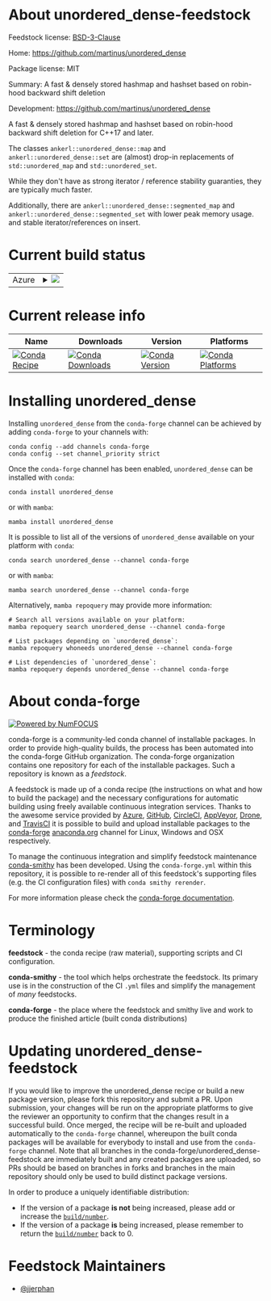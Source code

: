 About unordered_dense-feedstock
===============================

Feedstock license: [BSD-3-Clause](https://github.com/conda-forge/unordered_dense-feedstock/blob/main/LICENSE.txt)

Home: https://github.com/martinus/unordered_dense

Package license: MIT

Summary: A fast & densely stored hashmap and hashset based on robin-hood backward shift deletion

Development: https://github.com/martinus/unordered_dense

A fast & densely stored hashmap and hashset based on robin-hood backward shift deletion for C++17 and later.

The classes `ankerl::unordered_dense::map` and `ankerl::unordered_dense::set` are (almost) drop-in replacements
of `std::unordered_map` and `std::unordered_set`.

While they don't have as strong iterator / reference stability guaranties, they are typically much faster.

Additionally, there are `ankerl::unordered_dense::segmented_map` and `ankerl::unordered_dense::segmented_set`
with lower peak memory usage. and stable iterator/references on insert.


Current build status
====================


<table>
    
  <tr>
    <td>Azure</td>
    <td>
      <details>
        <summary>
          <a href="https://dev.azure.com/conda-forge/feedstock-builds/_build/latest?definitionId=21768&branchName=main">
            <img src="https://dev.azure.com/conda-forge/feedstock-builds/_apis/build/status/unordered_dense-feedstock?branchName=main">
          </a>
        </summary>
        <table>
          <thead><tr><th>Variant</th><th>Status</th></tr></thead>
          <tbody><tr>
              <td>linux_64</td>
              <td>
                <a href="https://dev.azure.com/conda-forge/feedstock-builds/_build/latest?definitionId=21768&branchName=main">
                  <img src="https://dev.azure.com/conda-forge/feedstock-builds/_apis/build/status/unordered_dense-feedstock?branchName=main&jobName=linux&configuration=linux%20linux_64_" alt="variant">
                </a>
              </td>
            </tr><tr>
              <td>osx_64</td>
              <td>
                <a href="https://dev.azure.com/conda-forge/feedstock-builds/_build/latest?definitionId=21768&branchName=main">
                  <img src="https://dev.azure.com/conda-forge/feedstock-builds/_apis/build/status/unordered_dense-feedstock?branchName=main&jobName=osx&configuration=osx%20osx_64_" alt="variant">
                </a>
              </td>
            </tr><tr>
              <td>win_64</td>
              <td>
                <a href="https://dev.azure.com/conda-forge/feedstock-builds/_build/latest?definitionId=21768&branchName=main">
                  <img src="https://dev.azure.com/conda-forge/feedstock-builds/_apis/build/status/unordered_dense-feedstock?branchName=main&jobName=win&configuration=win%20win_64_" alt="variant">
                </a>
              </td>
            </tr>
          </tbody>
        </table>
      </details>
    </td>
  </tr>
</table>

Current release info
====================

| Name | Downloads | Version | Platforms |
| --- | --- | --- | --- |
| [![Conda Recipe](https://img.shields.io/badge/recipe-unordered_dense-green.svg)](https://anaconda.org/conda-forge/unordered_dense) | [![Conda Downloads](https://img.shields.io/conda/dn/conda-forge/unordered_dense.svg)](https://anaconda.org/conda-forge/unordered_dense) | [![Conda Version](https://img.shields.io/conda/vn/conda-forge/unordered_dense.svg)](https://anaconda.org/conda-forge/unordered_dense) | [![Conda Platforms](https://img.shields.io/conda/pn/conda-forge/unordered_dense.svg)](https://anaconda.org/conda-forge/unordered_dense) |

Installing unordered_dense
==========================

Installing `unordered_dense` from the `conda-forge` channel can be achieved by adding `conda-forge` to your channels with:

```
conda config --add channels conda-forge
conda config --set channel_priority strict
```

Once the `conda-forge` channel has been enabled, `unordered_dense` can be installed with `conda`:

```
conda install unordered_dense
```

or with `mamba`:

```
mamba install unordered_dense
```

It is possible to list all of the versions of `unordered_dense` available on your platform with `conda`:

```
conda search unordered_dense --channel conda-forge
```

or with `mamba`:

```
mamba search unordered_dense --channel conda-forge
```

Alternatively, `mamba repoquery` may provide more information:

```
# Search all versions available on your platform:
mamba repoquery search unordered_dense --channel conda-forge

# List packages depending on `unordered_dense`:
mamba repoquery whoneeds unordered_dense --channel conda-forge

# List dependencies of `unordered_dense`:
mamba repoquery depends unordered_dense --channel conda-forge
```


About conda-forge
=================

[![Powered by
NumFOCUS](https://img.shields.io/badge/powered%20by-NumFOCUS-orange.svg?style=flat&colorA=E1523D&colorB=007D8A)](https://numfocus.org)

conda-forge is a community-led conda channel of installable packages.
In order to provide high-quality builds, the process has been automated into the
conda-forge GitHub organization. The conda-forge organization contains one repository
for each of the installable packages. Such a repository is known as a *feedstock*.

A feedstock is made up of a conda recipe (the instructions on what and how to build
the package) and the necessary configurations for automatic building using freely
available continuous integration services. Thanks to the awesome service provided by
[Azure](https://azure.microsoft.com/en-us/services/devops/), [GitHub](https://github.com/),
[CircleCI](https://circleci.com/), [AppVeyor](https://www.appveyor.com/),
[Drone](https://cloud.drone.io/welcome), and [TravisCI](https://travis-ci.com/)
it is possible to build and upload installable packages to the
[conda-forge](https://anaconda.org/conda-forge) [anaconda.org](https://anaconda.org/)
channel for Linux, Windows and OSX respectively.

To manage the continuous integration and simplify feedstock maintenance
[conda-smithy](https://github.com/conda-forge/conda-smithy) has been developed.
Using the ``conda-forge.yml`` within this repository, it is possible to re-render all of
this feedstock's supporting files (e.g. the CI configuration files) with ``conda smithy rerender``.

For more information please check the [conda-forge documentation](https://conda-forge.org/docs/).

Terminology
===========

**feedstock** - the conda recipe (raw material), supporting scripts and CI configuration.

**conda-smithy** - the tool which helps orchestrate the feedstock.
                   Its primary use is in the construction of the CI ``.yml`` files
                   and simplify the management of *many* feedstocks.

**conda-forge** - the place where the feedstock and smithy live and work to
                  produce the finished article (built conda distributions)


Updating unordered_dense-feedstock
==================================

If you would like to improve the unordered_dense recipe or build a new
package version, please fork this repository and submit a PR. Upon submission,
your changes will be run on the appropriate platforms to give the reviewer an
opportunity to confirm that the changes result in a successful build. Once
merged, the recipe will be re-built and uploaded automatically to the
`conda-forge` channel, whereupon the built conda packages will be available for
everybody to install and use from the `conda-forge` channel.
Note that all branches in the conda-forge/unordered_dense-feedstock are
immediately built and any created packages are uploaded, so PRs should be based
on branches in forks and branches in the main repository should only be used to
build distinct package versions.

In order to produce a uniquely identifiable distribution:
 * If the version of a package **is not** being increased, please add or increase
   the [``build/number``](https://docs.conda.io/projects/conda-build/en/latest/resources/define-metadata.html#build-number-and-string).
 * If the version of a package **is** being increased, please remember to return
   the [``build/number``](https://docs.conda.io/projects/conda-build/en/latest/resources/define-metadata.html#build-number-and-string)
   back to 0.

Feedstock Maintainers
=====================

* [@jjerphan](https://github.com/jjerphan/)


